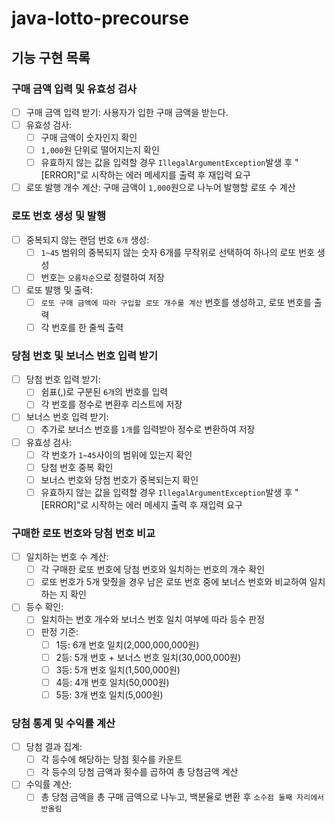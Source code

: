 # java-lotto-precourse

## 기능 구현 목록

### 구매 금액 입력 및 유효성 검사
- [ ] 구매 금액 입력 받기: 사용자가 입한 구매 금액을 받는다.
- [ ] 유효성 검사:
   - [ ] 구매 금액이 숫자인지 확인
   - [ ] `1,000`원 단위로 떨어지는지 확인
   - [ ] 유효하지 않는 값을 입력할 경우 `IllegalArgumentException`발생 후 "[ERROR]"로 시작하는 에러 메세지를 출력 후 재입력 요구
- [ ] 로또 발행 개수 계산: 구매 금액이 `1,000`원으로 나누어 발행할 로또 수 계산

### 로또 번호 생성 및 발행
- [ ] 중복되지 않는 랜덤 번호 `6개` 생성:
   - [ ] `1~45` 범위의 중복되지 않는 숫자 6개를 무작위로 선택하여 하나의 로또 번호 생성
   - [ ] 번호는 `오름차순`으로 정렬하여 저장
- [ ] 로또 발행 및 출력:
   - [ ] `로또 구매 금액에 따라 구입할 로또 개수를 계산` 번호를 생성하고, 로또 번호를 출력
   - [ ] 각 번호를 한 줄씩 출력

### 당첨 번호 및 보너스 번호 입력 받기
- [ ] 당첨 번호 입력 받기:
   - [ ] 쉼표(,)로 구분된 `6개`의 번호를 입력
   - [ ] 각 번호를 정수로 변환후 리스트에 저장
- [ ] 보너스 번호 입력 받기:
   - [ ] 추가로 보너스 번호를 `1개`를 입력받아 정수로 변환하여 저장
- [ ] 유효성 검사:
   - [ ] 각 번호가 `1~45`사이의 범위에 있는지 확인
   - [ ] 당첨 번호 중복 확인
   - [ ] 보너스 번호와 당첨 번호가 중복되는지 확인
   - [ ] 유효하지 않는 값을 입력할 경우 `IllegalArgumentException`발생 후 "[ERROR]"로 시작하는 에러 메세지 출력 후 재입력 요구

### 구매한 로또 번호와 당첨 번호 비교
- [ ] 일치하는 번호 수 계산:
   - [ ] 각 구매한 로또 번호에 당첨 번호와 일치하는 번호의 개수 확인
   - [ ] 로또 번호가 5개 맞췄을 경우 남은 로또 번호 중에 보너스 번호와 비교하여 일치하는 지 확인
- [ ] 등수 확인:
   - [ ] 일치하는 번호 개수와 보너스 번호 일치 여부에 따라 등수 판정
   - [ ] 판정 기준:
      - [ ] 1등: 6개 번호 일치(2,000,000,000원)
      - [ ] 2등: 5개 번호 + 보너스 번호 일치(30,000,000원)
      - [ ] 3등: 5개 번호 일치(1,500,000원)
      - [ ] 4등: 4개 번호 일치(50,000원)
      - [ ] 5등: 3개 번호 일치(5,000원)

### 당첨 통계 및 수익률 계산
- [ ] 당첨 결과 집계:
   - [ ] 각 등수에 해당하는 당첨 횟수를 카운트
   - [ ] 각 등수의 당첨 금액과 횟수를 곱하여 총 당첨금액 계산
- [ ] 수익률 계산:
   - [ ] 총 당첨 금액을 총 구매 금액으로 나누고, 백분율로 변환 후 `소수점 둘째 자리에서 반올림`
